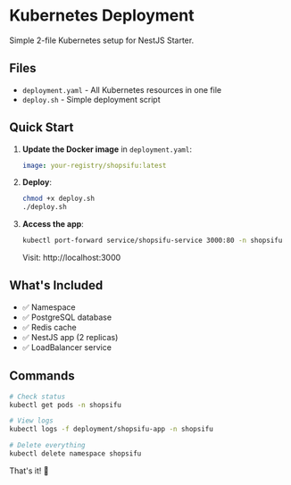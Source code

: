 # Kubernetes Deployment

Simple 2-file Kubernetes setup for NestJS Starter.

## Files

- `deployment.yaml` - All Kubernetes resources in one file
- `deploy.sh` - Simple deployment script

## Quick Start

1. **Update the Docker image** in `deployment.yaml`:
   ```yaml
   image: your-registry/shopsifu:latest
   ```

2. **Deploy**:
   ```bash
   chmod +x deploy.sh
   ./deploy.sh
   ```

3. **Access the app**:
   ```bash
   kubectl port-forward service/shopsifu-service 3000:80 -n shopsifu
   ```

   Visit: http://localhost:3000

## What's Included

- ✅ Namespace
- ✅ PostgreSQL database
- ✅ Redis cache
- ✅ NestJS app (2 replicas)
- ✅ LoadBalancer service

## Commands

```bash
# Check status
kubectl get pods -n shopsifu

# View logs
kubectl logs -f deployment/shopsifu-app -n shopsifu

# Delete everything
kubectl delete namespace shopsifu
```

That's it! 🎉
